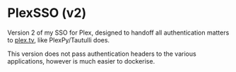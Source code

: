 # PlexSSO (v2)
Version 2 of my SSO for Plex, designed to handoff all authentication matters to [plex.tv](https://plex.tv), like PlexPy/Tautulli does.

This version does not pass authentication headers to the various applications, however is much easier to dockerise.

